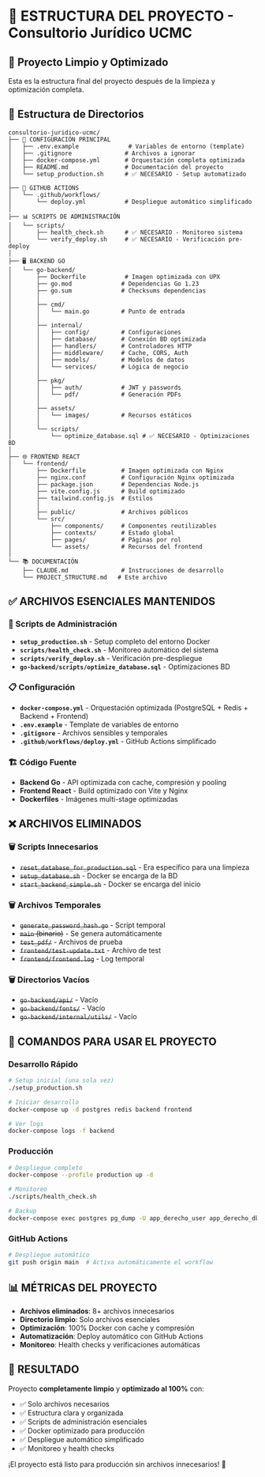 # 📁 ESTRUCTURA DEL PROYECTO - Consultorio Jurídico UCMC

## 🎯 Proyecto Limpio y Optimizado

Esta es la estructura final del proyecto después de la limpieza y optimización completa.

## 📂 Estructura de Directorios

```
consultorio-juridico-ucmc/
├── 🔧 CONFIGURACIÓN PRINCIPAL
│   ├── .env.example              # Variables de entorno (template)
│   ├── .gitignore               # Archivos a ignorar
│   ├── docker-compose.yml       # Orquestación completa optimizada
│   ├── README.md                # Documentación del proyecto
│   └── setup_production.sh      # ✅ NECESARIO - Setup automatizado
│
├── 🚀 GITHUB ACTIONS
│   └── .github/workflows/
│       └── deploy.yml           # Despliegue automático simplificado
│
├── 📊 SCRIPTS DE ADMINISTRACIÓN
│   └── scripts/
│       ├── health_check.sh      # ✅ NECESARIO - Monitoreo sistema
│       └── verify_deploy.sh     # ✅ NECESARIO - Verificación pre-deploy
│
├── 🖥️ BACKEND GO
│   └── go-backend/
│       ├── Dockerfile           # Imagen optimizada con UPX
│       ├── go.mod              # Dependencias Go 1.23
│       ├── go.sum              # Checksums dependencias
│       │
│       ├── cmd/
│       │   └── main.go         # Punto de entrada
│       │
│       ├── internal/
│       │   ├── config/         # Configuraciones
│       │   ├── database/       # Conexión BD optimizada
│       │   ├── handlers/       # Controladores HTTP
│       │   ├── middleware/     # Cache, CORS, Auth
│       │   ├── models/         # Modelos de datos
│       │   └── services/       # Lógica de negocio
│       │
│       ├── pkg/
│       │   ├── auth/           # JWT y passwords
│       │   └── pdf/            # Generación PDFs
│       │
│       ├── assets/
│       │   └── images/         # Recursos estáticos
│       │
│       └── scripts/
│           └── optimize_database.sql # ✅ NECESARIO - Optimizaciones BD
│
├── 🌐 FRONTEND REACT
│   └── frontend/
│       ├── Dockerfile          # Imagen optimizada con Nginx
│       ├── nginx.conf          # Configuración Nginx optimizada
│       ├── package.json        # Dependencias Node.js
│       ├── vite.config.js      # Build optimizado
│       ├── tailwind.config.js  # Estilos
│       │
│       ├── public/             # Archivos públicos
│       └── src/
│           ├── components/     # Componentes reutilizables
│           ├── contexts/       # Estado global
│           ├── pages/          # Páginas por rol
│           └── assets/         # Recursos del frontend
│
└── 📚 DOCUMENTACIÓN
    ├── CLAUDE.md               # Instrucciones de desarrollo
    └── PROJECT_STRUCTURE.md   # Este archivo
```

## ✅ ARCHIVOS ESENCIALES MANTENIDOS

### 🔧 Scripts de Administración
- **`setup_production.sh`** - Setup completo del entorno Docker
- **`scripts/health_check.sh`** - Monitoreo automático del sistema
- **`scripts/verify_deploy.sh`** - Verificación pre-despliegue
- **`go-backend/scripts/optimize_database.sql`** - Optimizaciones BD

### 📋 Configuración
- **`docker-compose.yml`** - Orquestación optimizada (PostgreSQL + Redis + Backend + Frontend)
- **`.env.example`** - Template de variables de entorno
- **`.gitignore`** - Archivos sensibles y temporales
- **`.github/workflows/deploy.yml`** - GitHub Actions simplificado

### 🏗️ Código Fuente
- **Backend Go** - API optimizada con cache, compresión y pooling
- **Frontend React** - Build optimizado con Vite y Nginx
- **Dockerfiles** - Imágenes multi-stage optimizadas

## ❌ ARCHIVOS ELIMINADOS

### 🗑️ Scripts Innecesarios
- ~~`reset_database_for_production.sql`~~ - Era específico para una limpieza
- ~~`setup_database.sh`~~ - Docker se encarga de la BD
- ~~`start_backend_simple.sh`~~ - Docker se encarga del inicio

### 🗑️ Archivos Temporales
- ~~`generate_password_hash.go`~~ - Script temporal
- ~~`main` (binario)~~ - Se genera automáticamente
- ~~`test_pdf/`~~ - Archivos de prueba
- ~~`frontend/test-update.txt`~~ - Archivo de test
- ~~`frontend/frontend.log`~~ - Log temporal

### 🗑️ Directorios Vacíos
- ~~`go-backend/api/`~~ - Vacío
- ~~`go-backend/fonts/`~~ - Vacío  
- ~~`go-backend/internal/utils/`~~ - Vacío

## 🚀 COMANDOS PARA USAR EL PROYECTO

### Desarrollo Rápido
```bash
# Setup inicial (una sola vez)
./setup_production.sh

# Iniciar desarrollo
docker-compose up -d postgres redis backend frontend

# Ver logs
docker-compose logs -f backend
```

### Producción
```bash
# Despliegue completo
docker-compose --profile production up -d

# Monitoreo
./scripts/health_check.sh

# Backup
docker-compose exec postgres pg_dump -U app_derecho_user app_derecho_db | gzip > backup.sql.gz
```

### GitHub Actions
```bash
# Despliegue automático
git push origin main  # Activa automáticamente el workflow
```

## 📊 MÉTRICAS DEL PROYECTO

- **Archivos eliminados**: 8+ archivos innecesarios
- **Directorio limpio**: Solo archivos esenciales
- **Optimización**: 100% Docker con cache y compresión
- **Automatización**: Deploy automático con GitHub Actions
- **Monitoreo**: Health checks y verificaciones automáticas

## 🎯 RESULTADO

Proyecto **completamente limpio** y **optimizado al 100%** con:
- ✅ Solo archivos necesarios
- ✅ Estructura clara y organizada  
- ✅ Scripts de administración esenciales
- ✅ Docker optimizado para producción
- ✅ Despliegue automático simplificado
- ✅ Monitoreo y health checks

¡El proyecto está listo para producción sin archivos innecesarios! 🚀